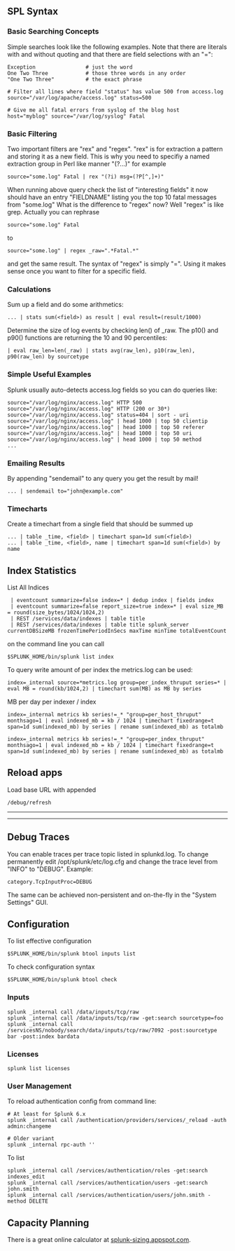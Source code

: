 ## SPL Syntax

### Basic Searching Concepts

Simple searches look like the following examples. Note that there are
literals with and without quoting and that there are field selections
with an "=":

    Exception                # just the word
    One Two Three            # those three words in any order
    "One Two Three"          # the exact phrase

    # Filter all lines where field "status" has value 500 from access.log
    source="/var/log/apache/access.log" status=500

    # Give me all fatal errors from syslog of the blog host
    host="myblog" source="/var/log/syslog" Fatal

### Basic Filtering

Two important filters are "rex" and "regex". "rex" is for extraction a
pattern and storing it as a new field. This is why you need to specifiy
a named extraction group in Perl like manner "(?...)" for example

    source="some.log" Fatal | rex "(?i) msg=(?P[^,]+)"

When running above query check the list of "interesting fields" it now
should have an entry "FIELDNAME" listing you the top 10 fatal messages
from "some.log" What is the difference to "regex" now? Well "regex" is
like grep. Actually you can rephrase

    source="some.log" Fatal

to

    source="some.log" | regex _raw=".*Fatal.*"

and get the same result. The syntax of "regex" is simply "=". Using it
makes sense once you want to filter for a specific field.

### Calculations

Sum up a field and do some arithmetics:

    ... | stats sum(<field>) as result | eval result=(result/1000)

Determine the size of log events by checking len() of \_raw. The p10()
and p90() functions are returning the 10 and 90 percentiles:

    | eval raw_len=len(_raw) | stats avg(raw_len), p10(raw_len), p90(raw_len) by sourcetype

### Simple Useful Examples

Splunk usually auto-detects access.log fields so you can do queries
like:

    source="/var/log/nginx/access.log" HTTP 500
    source="/var/log/nginx/access.log" HTTP (200 or 30*)
    source="/var/log/nginx/access.log" status=404 | sort - uri 
    source="/var/log/nginx/access.log" | head 1000 | top 50 clientip
    source="/var/log/nginx/access.log" | head 1000 | top 50 referer
    source="/var/log/nginx/access.log" | head 1000 | top 50 uri
    source="/var/log/nginx/access.log" | head 1000 | top 50 method
    ...

### Emailing Results

By appending "sendemail" to any query you get the result by mail!

    ... | sendemail to="john@example.com"

### Timecharts

Create a timechart from a single field that should be summed up

    ... | table _time, <field> | timechart span=1d sum(<field>)
    ... | table _time, <field>, name | timechart span=1d sum(<field>) by name

## Index Statistics

List All Indices

     | eventcount summarize=false index=* | dedup index | fields index
     | eventcount summarize=false report_size=true index=* | eval size_MB = round(size_bytes/1024/1024,2)
     | REST /services/data/indexes | table title
     | REST /services/data/indexes | table title splunk_server currentDBSizeMB frozenTimePeriodInSecs maxTime minTime totalEventCount

on the command line you can call

    $SPLUNK_HOME/bin/splunk list index

To query write amount of per index the metrics.log can be used:

    index=_internal source=*metrics.log group=per_index_thruput series=* | eval MB = round(kb/1024,2) | timechart sum(MB) as MB by series

MB per day per indexer / index

    index=_internal metrics kb series!=_* "group=per_host_thruput" monthsago=1 | eval indexed_mb = kb / 1024 | timechart fixedrange=t span=1d sum(indexed_mb) by series | rename sum(indexed_mb) as totalmb

    index=_internal metrics kb series!=_* "group=per_index_thruput" monthsago=1 | eval indexed_mb = kb / 1024 | timechart fixedrange=t span=1d sum(indexed_mb) by series | rename sum(indexed_mb) as totalmb

## Reload apps

Load base URL with appended

    /debug/refresh

* * * * *

* * * * *

## Debug Traces

You can enable traces per trace topic listed in splunkd.log. To change
permanently edit /opt/splunk/etc/log.cfg and change the trace level from
"INFO" to "DEBUG". Example:

    category.TcpInputProc=DEBUG

The same can be achieved non-persistent and on-the-fly in the "System
Settings" GUI.

## Configuration

To list effective configuration

    $SPLUNK_HOME/bin/splunk btool inputs list

To check configuration syntax

    $SPLUNK_HOME/bin/splunk btool check

### Inputs

    splunk _internal call /data/inputs/tcp/raw
    splunk _internal call /data/inputs/tcp/raw -get:search sourcetype=foo
    splunk _internal call /servicesNS/nobody/search/data/inputs/tcp/raw/7092 -post:sourcetype bar -post:index bardata

### Licenses

    splunk list licenses

### User Management

To reload authentication config from command line:

    # At least for Splunk 6.x
    splunk _internal call /authentication/providers/services/_reload -auth admin:changeme

    # Older variant
    splunk _internal rpc-auth ''

To list

    splunk _internal call /services/authentication/roles -get:search indexes_edit
    splunk _internal call /services/authentication/users -get:search john.smith
    splunk _internal call /services/authentication/users/john.smith -method DELETE

## Capacity Planning

There is a great online calculator at
[splunk-sizing.appspot.com](https://splunk-sizing.appspot.com).
